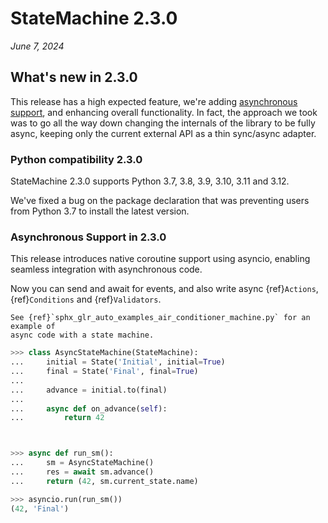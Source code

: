 # StateMachine 2.3.0

*June 7, 2024*

## What's new in 2.3.0

This release has a high expected feature, we're adding [asynchronous support](../async.md), and enhancing overall functionality. In fact, the approach we took was to go all the way down changing the internals of the library to be fully async, keeping only the current external API as a thin sync/async adapter.


### Python compatibility 2.3.0

StateMachine 2.3.0 supports Python 3.7, 3.8, 3.9, 3.10, 3.11 and 3.12.

We've fixed a bug on the package declaration that was preventing users from Python 3.7 to install the latest version.

### Asynchronous Support in 2.3.0

This release introduces native coroutine support using asyncio, enabling seamless integration with asynchronous code.

Now you can send and await for events, and also write async {ref}`Actions`, {ref}`Conditions` and {ref}`Validators`.


```{seealso}
See {ref}`sphx_glr_auto_examples_air_conditioner_machine.py` for an example of
async code with a state machine.
```


```py
>>> class AsyncStateMachine(StateMachine):
...     initial = State('Initial', initial=True)
...     final = State('Final', final=True)
...
...     advance = initial.to(final)
...
...     async def on_advance(self):
...         return 42



>>> async def run_sm():
...     sm = AsyncStateMachine()
...     res = await sm.advance()
...     return (42, sm.current_state.name)

>>> asyncio.run(run_sm())
(42, 'Final')

```
